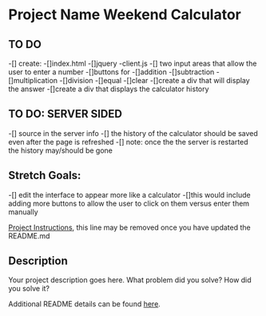 # Project Name Weekend Calculator
## TO DO 
-[] create:
    -[]index.html
    -[]jquery
    -client.js
-[] two input areas that allow the user to enter a number 
-[]buttons for 
    -[]addition
    -[]subtraction 
    -[]multiplication 
    -[]division 
    -[]equal 
    -[]clear 
-[]create a div that will display the answer 
-[]create a div that displays the calculator history 

## TO DO: SERVER SIDED
-[] source in the server info 
-[] the history of the calculator should be saved even after the page is refreshed 
-[] note: once the the server is restarted the history may/should be gone 

## Stretch Goals:
-[] edit the interface to appear more like a calculator 
    -[]this would include adding more buttons to allow the user to click on them versus enter them manually 



[Project Instructions](./INSTRUCTIONS.md), this line may be removed once you have updated the README.md

## Description

Your project description goes here. What problem did you solve? How did you solve it?

Additional README details can be found [here](https://github.com/PrimeAcademy/readme-template/blob/master/README.md).
